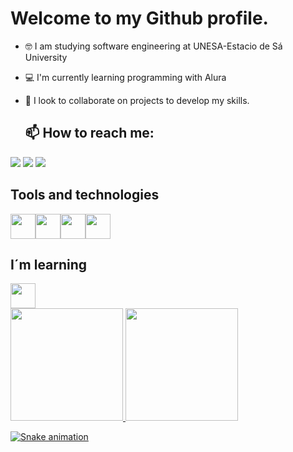 # Welcome to my Github profile.

- 🤓 I am studying software engineering at UNESA-Estacio de Sá University
- 💻 I'm currently learning programming with Alura
- 🤝 I look to collaborate on projects to develop my skills.

  ## 📫 How to reach me:
<div>
<a href="https://instagram.com/arthurcarvalho___" target="_blank"><img loading="lazy" src="https://img.shields.io/badge/-Instagram-%23E4405F?style=for-the-badge&logo=instagram&logoColor=white" target="_blank"></a>
  <a href = "arthurcarvalhopsc@gmail.com"><img loading="lazy" src="https://img.shields.io/badge/Gmail-D14836?style=for-the-badge&logo=gmail&logoColor=white" target="_blank"></a>
<a href="https://www.linkedin.com/in/arthur-carvalho-6355852b0" target="_blank"><img loading="lazy" src="https://img.shields.io/badge/-LinkedIn-%230077B5?style=for-the-badge&logo=linkedin&logoColor=white" target="_blank"></a> 
</div>

## Tools and technologies
<img loading="lazy" src="https://cdn.jsdelivr.net/gh/devicons/devicon/icons/git/git-original.svg" width="40" height="40"/><img loading="lazy" src="https://cdn.jsdelivr.net/gh/devicons/devicon@latest/icons/html5/html5-original.svg" width="40" height="40"/><img loading="lazy" src="https://cdn.jsdelivr.net/gh/devicons/devicon@latest/icons/css3/css3-original.svg" width="40" height="40"/><img loading="lazy" src="https://cdn.jsdelivr.net/gh/devicons/devicon@latest/icons/javascript/javascript-original.svg" width="40" height="40"/>

## I´m learning
<img loading="lazy" src="https://cdn.jsdelivr.net/gh/devicons/devicon/icons/java/java-original.svg" width="40" height="40"/>

<div>
<a href="https://https://github.com/ArthurCarvalhodev">
<img loading="lazy" height="180em" src="https://github-readme-stats.vercel.app/api/top-langs/?username=ArthurCarvalhodev&layout=compact&langs_count=7&theme=dracula"/>
<img loading="lazy" height="180em" src="https://github-readme-stats.vercel.app/api?username=ArthurCarvalhodev&show_icons=true&theme=dracula&include_all_commits=true&count_private=true"/>
</div>

![Snake animation](https://github.com/ArthurCarvalhodev/ArthurCarvalhodev/blob/output/github-contribution-grid-snake.svg)

